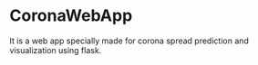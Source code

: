 # CoronaWebApp
It is a web app specially made for corona spread prediction and visualization using flask.
